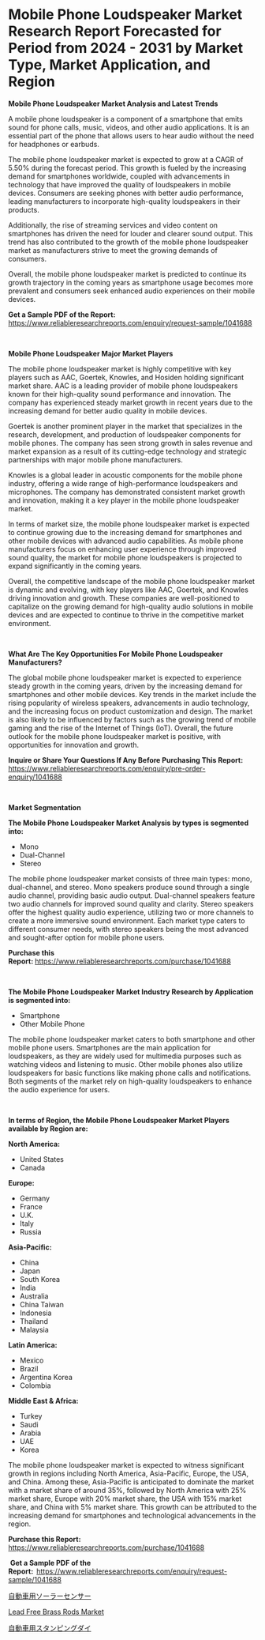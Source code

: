 <p><h1>Mobile Phone Loudspeaker Market Research Report Forecasted for Period from 2024 -  2031 by Market Type, Market Application, and Region</h1></p><p><strong>Mobile Phone Loudspeaker Market Analysis and Latest Trends</strong></p>
<p><p>A mobile phone loudspeaker is a component of a smartphone that emits sound for phone calls, music, videos, and other audio applications. It is an essential part of the phone that allows users to hear audio without the need for headphones or earbuds.</p><p>The mobile phone loudspeaker market is expected to grow at a CAGR of 5.50% during the forecast period. This growth is fueled by the increasing demand for smartphones worldwide, coupled with advancements in technology that have improved the quality of loudspeakers in mobile devices. Consumers are seeking phones with better audio performance, leading manufacturers to incorporate high-quality loudspeakers in their products.</p><p>Additionally, the rise of streaming services and video content on smartphones has driven the need for louder and clearer sound output. This trend has also contributed to the growth of the mobile phone loudspeaker market as manufacturers strive to meet the growing demands of consumers.</p><p>Overall, the mobile phone loudspeaker market is predicted to continue its growth trajectory in the coming years as smartphone usage becomes more prevalent and consumers seek enhanced audio experiences on their mobile devices.</p></p>
<p><strong>Get a Sample PDF of the Report:&nbsp;</strong> <a href="https://www.reliableresearchreports.com/enquiry/request-sample/1041688">https://www.reliableresearchreports.com/enquiry/request-sample/1041688</a></p>
<p>&nbsp;</p>
<p><strong>Mobile Phone Loudspeaker Major Market Players</strong></p>
<p><p>The mobile phone loudspeaker market is highly competitive with key players such as AAC, Goertek, Knowles, and Hosiden holding significant market share. AAC is a leading provider of mobile phone loudspeakers known for their high-quality sound performance and innovation. The company has experienced steady market growth in recent years due to the increasing demand for better audio quality in mobile devices.</p><p>Goertek is another prominent player in the market that specializes in the research, development, and production of loudspeaker components for mobile phones. The company has seen strong growth in sales revenue and market expansion as a result of its cutting-edge technology and strategic partnerships with major mobile phone manufacturers.</p><p>Knowles is a global leader in acoustic components for the mobile phone industry, offering a wide range of high-performance loudspeakers and microphones. The company has demonstrated consistent market growth and innovation, making it a key player in the mobile phone loudspeaker market.</p><p>In terms of market size, the mobile phone loudspeaker market is expected to continue growing due to the increasing demand for smartphones and other mobile devices with advanced audio capabilities. As mobile phone manufacturers focus on enhancing user experience through improved sound quality, the market for mobile phone loudspeakers is projected to expand significantly in the coming years.</p><p>Overall, the competitive landscape of the mobile phone loudspeaker market is dynamic and evolving, with key players like AAC, Goertek, and Knowles driving innovation and growth. These companies are well-positioned to capitalize on the growing demand for high-quality audio solutions in mobile devices and are expected to continue to thrive in the competitive market environment.</p></p>
<p>&nbsp;</p>
<p><strong>What Are The Key Opportunities For Mobile Phone Loudspeaker Manufacturers?</strong></p>
<p><p>The global mobile phone loudspeaker market is expected to experience steady growth in the coming years, driven by the increasing demand for smartphones and other mobile devices. Key trends in the market include the rising popularity of wireless speakers, advancements in audio technology, and the increasing focus on product customization and design. The market is also likely to be influenced by factors such as the growing trend of mobile gaming and the rise of the Internet of Things (IoT). Overall, the future outlook for the mobile phone loudspeaker market is positive, with opportunities for innovation and growth.</p></p>
<p><strong>Inquire or Share Your Questions If Any Before Purchasing This Report:</strong> <a href="https://www.reliableresearchreports.com/enquiry/pre-order-enquiry/1041688">https://www.reliableresearchreports.com/enquiry/pre-order-enquiry/1041688</a></p>
<p>&nbsp;</p>
<p><strong>Market Segmentation</strong></p>
<p><strong>The Mobile Phone Loudspeaker Market Analysis by types is segmented into:</strong></p>
<p><ul><li>Mono</li><li>Dual-Channel</li><li>Stereo</li></ul></p>
<p><p>The mobile phone loudspeaker market consists of three main types: mono, dual-channel, and stereo. Mono speakers produce sound through a single audio channel, providing basic audio output. Dual-channel speakers feature two audio channels for improved sound quality and clarity. Stereo speakers offer the highest quality audio experience, utilizing two or more channels to create a more immersive sound environment. Each market type caters to different consumer needs, with stereo speakers being the most advanced and sought-after option for mobile phone users.</p></p>
<p><strong>Purchase this Report:&nbsp;</strong><a href="https://www.reliableresearchreports.com/purchase/1041688">https://www.reliableresearchreports.com/purchase/1041688</a></p>
<p>&nbsp;</p>
<p><strong>The Mobile Phone Loudspeaker Market Industry Research by Application is segmented into:</strong></p>
<p><ul><li>Smartphone</li><li>Other Mobile Phone</li></ul></p>
<p><p>The mobile phone loudspeaker market caters to both smartphone and other mobile phone users. Smartphones are the main application for loudspeakers, as they are widely used for multimedia purposes such as watching videos and listening to music. Other mobile phones also utilize loudspeakers for basic functions like making phone calls and notifications. Both segments of the market rely on high-quality loudspeakers to enhance the audio experience for users.</p></p>
<p>&nbsp;</p>
<p><strong>In terms of Region, the Mobile Phone Loudspeaker Market Players available by Region are:</strong></p>
<p>
    <p> <strong> North America: </strong>
        <ul>
            <li>United States</li>
            <li>Canada</li>
        </ul>
        </p> 
    <p> <strong> Europe: </strong>
        <ul>
            <li>Germany</li>
            <li>France</li>
            <li>U.K.</li>
            <li>Italy</li>
            <li>Russia</li>
        </ul>
        </p> 
    <p> <strong> Asia-Pacific: </strong>
        <ul>
            <li>China</li>
            <li>Japan</li>
            <li>South Korea</li>
            <li>India</li>
            <li>Australia</li>
            <li>China Taiwan</li>
            <li>Indonesia</li>
            <li>Thailand</li>
            <li>Malaysia</li>
        </ul>
        </p> 
    <p> <strong> Latin America: </strong>
        <ul>
            <li>Mexico</li>
            <li>Brazil</li>
            <li>Argentina Korea</li>
            <li>Colombia</li>
        </ul>
        </p> 
    <p> <strong> Middle East & Africa: </strong>
        <ul>
            <li>Turkey</li>
            <li>Saudi</li>
            <li>Arabia</li>
            <li>UAE</li>
            <li>Korea</li>
        </ul>
    </p>
    </p>
<p><p>The mobile phone loudspeaker market is expected to witness significant growth in regions including North America, Asia-Pacific, Europe, the USA, and China. Among these, Asia-Pacific is anticipated to dominate the market with a market share of around 35%, followed by North America with 25% market share, Europe with 20% market share, the USA with 15% market share, and China with 5% market share. This growth can be attributed to the increasing demand for smartphones and technological advancements in the region.</p></p>
<p><strong>Purchase this Report: </strong><a href="https://www.reliableresearchreports.com/purchase/1041688">https://www.reliableresearchreports.com/purchase/1041688</a></p>
<p>&nbsp;<strong>Get a Sample PDF of the Report:&nbsp;&nbsp;</strong><a href="https://www.reliableresearchreports.com/enquiry/request-sample/1041688">https://www.reliableresearchreports.com/enquiry/request-sample/1041688</a></p>
<p><strong></strong></p>
<p><p><a href="https://github.com/avwofrml53535/Market-Research-Report-List-1/blob/main/85735148042.md">自動車用ソーラーセンサー</a></p><p><a href="https://crocus-run-b5a.notion.site/Lead-Free-Brass-Rods-Market-Size-Share-Trends-Analysis-Report-By-Application-Regional-Outlook-C-b30c4723cd644ff69b0aa813c6ef5367">Lead Free Brass Rods Market</a></p><p><a href="https://github.com/vtbvgl20191192/Market-Research-Report-List-1/blob/main/80959178043.md">自動車用スタンピングダイ</a></p></p>